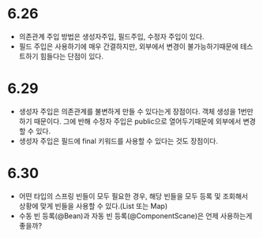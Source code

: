 
# 6.26
- 의존관계 주입 방법은 생성자주입, 필드주입, 수정자 주입이 있다.
- 필드 주입은 사용하기에 매우 간결하지만, 외부에서 변경이 불가능하기때문에 테스트하기 힘들다는 단점이 있다.

# 6.29
- 생성자 주입은 의존관계를 불변하게 만들 수 있다는게 장점이다. 객체 생성을 1번만하기 때문이다. 그에 반해 수정자 주입은 public으로 열어두기때문에 외부에서 변경할 수 있다.
- 생성자 주입은 필드에 final 키워드를 사용할 수 있다는 것도 장점이다.

# 6.30
- 어떤 타입의 스프링 빈들이 모두 필요한 경우, 해당 빈들을 모두 등록 및 조회해서 상황에 맞게 빈들을 사용할 수 있다.(List 또는 Map)
- 수동 빈 등록(@Bean)과 자동 빈 등록(@ComponentScane)은 언제 사용하는게 좋을까?
